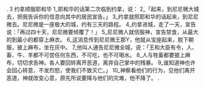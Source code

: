 . 3 
约拿顺服耶和华 
1_耶和华的话第二次临到约拿，说： 2_「起来，到尼尼微大城去，把我告诉你的信息向其中的居民宣告。」 3_约拿就照耶和华的话起来，到尼尼微去。尼尼微是一座极大的城，约有三天的路程。 4_约拿进城，走了一天，宣告说：「再过四十天，尼尼微要倾覆了！」 5_尼尼微人就信服神，宣告禁食，从最大的到最小的都穿上麻衣。 
6_这消息传到尼尼微王那Y，他就从宝座起来，脱下朝服，披上麻布，坐在灰中。 7_他叫人通告尼尼微全城，说：「王和大臣有令，人、畜、牛、羊都不可尝任何东西，不可吃，也不可喝水。 8_人与牲畜都要披上麻布，切切求告神。各人要回转离开恶道，离弃自己掌中的残暴。 9_谁知道神也许会回心转意，不发烈怒，使我们不致灭亡。」 
10_神察看他们的行为，见他们离开恶道，神就改变心意，原先所说要降与他们的灾难，他不降了。 
  .
